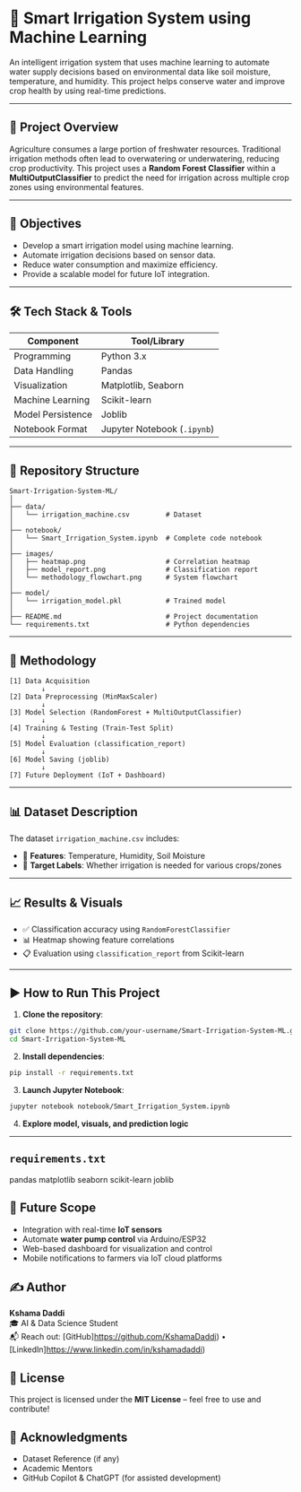 # 🌿 Smart Irrigation System using Machine Learning

An intelligent irrigation system that uses machine learning to automate water supply decisions based on environmental data like soil moisture, temperature, and humidity. This project helps conserve water and improve crop health by using real-time predictions.

---

## 📌 Project Overview

Agriculture consumes a large portion of freshwater resources. Traditional irrigation methods often lead to overwatering or underwatering, reducing crop productivity. This project uses a **Random Forest Classifier** within a **MultiOutputClassifier** to predict the need for irrigation across multiple crop zones using environmental features.

---

## 🎯 Objectives

- Develop a smart irrigation model using machine learning.
- Automate irrigation decisions based on sensor data.
- Reduce water consumption and maximize efficiency.
- Provide a scalable model for future IoT integration.

---

## 🛠️ Tech Stack & Tools

| Component        | Tool/Library               |
|------------------|----------------------------|
| Programming      | Python 3.x                 |
| Data Handling    | Pandas                     |
| Visualization    | Matplotlib, Seaborn        |
| Machine Learning | Scikit-learn               |
| Model Persistence| Joblib                     |
| Notebook Format  | Jupyter Notebook (`.ipynb`)|

---

## 📁 Repository Structure

```
Smart-Irrigation-System-ML/
│
├── data/
│   └── irrigation_machine.csv         # Dataset
│
├── notebook/
│   └── Smart_Irrigation_System.ipynb  # Complete code notebook
│
├── images/
│   ├── heatmap.png                    # Correlation heatmap
│   ├── model_report.png               # Classification report
│   └── methodology_flowchart.png      # System flowchart
│
├── model/
│   └── irrigation_model.pkl           # Trained model
│
├── README.md                          # Project documentation
└── requirements.txt                   # Python dependencies
```

---

## 🧠 Methodology

```text
[1] Data Acquisition
        ↓
[2] Data Preprocessing (MinMaxScaler)
        ↓
[3] Model Selection (RandomForest + MultiOutputClassifier)
        ↓
[4] Training & Testing (Train-Test Split)
        ↓
[5] Model Evaluation (classification_report)
        ↓
[6] Model Saving (joblib)
        ↓
[7] Future Deployment (IoT + Dashboard)
```



---

## 📊 Dataset Description

The dataset `irrigation_machine.csv` includes:
- 📌 **Features**: Temperature, Humidity, Soil Moisture
- 🎯 **Target Labels**: Whether irrigation is needed for various crops/zones

---

## 📈 Results & Visuals

- ✅ Classification accuracy using `RandomForestClassifier`
- 📊 Heatmap showing feature correlations
- 📋 Evaluation using `classification_report` from Scikit-learn

---

## ▶️ How to Run This Project

1. **Clone the repository**:
```bash
git clone https://github.com/your-username/Smart-Irrigation-System-ML.git
cd Smart-Irrigation-System-ML
```

2. **Install dependencies**:
```bash
pip install -r requirements.txt
```

3. **Launch Jupyter Notebook**:
```bash
jupyter notebook notebook/Smart_Irrigation_System.ipynb
```

4. **Explore model, visuals, and prediction logic**

---

##  `requirements.txt`
pandas
matplotlib
seaborn
scikit-learn
joblib


## 🚀 Future Scope

- Integration with real-time **IoT sensors**
- Automate **water pump control** via Arduino/ESP32
- Web-based dashboard for visualization and control
- Mobile notifications to farmers via IoT cloud platforms


## ✍️ Author

**Kshama Daddi**  
🎓 AI & Data Science Student  
📬 Reach out: [GitHub]https://github.com/KshamaDaddi) • [LinkedIn]https://www.linkedin.com/in/kshamadaddi)


## 📄 License

This project is licensed under the **MIT License** – feel free to use and contribute!


## 🙌 Acknowledgments

- Dataset Reference (if any)
- Academic Mentors
- GitHub Copilot & ChatGPT (for assisted development)


 
